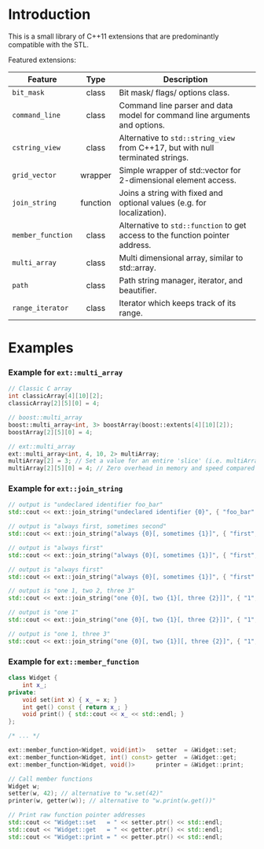 Introduction
============

This is a small library of C++11 extensions that are predominantly compatible with the STL.

Featured extensions:

| Feature | Type | Description |
|---------|:----:|-------------|
| `bit_mask` | class | Bit mask/ flags/ options class. |
| `command_line` | class | Command line parser and data model for command line arguments and options. |
| `cstring_view` | class | Alternative to `std::string_view` from C++17, but with null terminated strings. |
| `grid_vector` | wrapper | Simple wrapper of std::vector for 2-dimensional element access. |
| `join_string` | function | Joins a string with fixed and optional values (e.g. for localization). |
| `member_function` | class | Alternative to `std::function` to get access to the function pointer address. |
| `multi_array` | class | Multi dimensional array, similar to std::array. |
| `path` | class | Path string manager, iterator, and beautifier. |
| `range_iterator` | class | Iterator which keeps track of its range. |

Examples
========
### Example for `ext::multi_array`
```cpp
// Classic C array
int classicArray[4][10][2];
classicArray[2][5][0] = 4;

// boost::multi_array
boost::multi_array<int, 3> boostArray(boost::extents[4][10][2]);
boostArray[2][5][0] = 4;

// ext::multi_array
ext::multi_array<int, 4, 10, 2> multiArray;
multiArray[2] = 3; // Set a value for an entire 'slice' (i.e. multiArray[2][x][y] = 3 for all 0 <= x < 10 and 0 <= y < 2)
multiArray[2][5][0] = 4; // Zero overhead in memory and speed compared to 'classicArray' when compiled in release mode (i.e. optimizations enabled)
```

### Example for `ext::join_string`
```cpp
// output is "undeclared identifier foo_bar"
std::cout << ext::join_string("undeclared identifier {0}", { "foo_bar" }) << std::endl;

// output is "always first, sometimes second"
std::cout << ext::join_string("always {0}[, sometimes {1}]", { "first", "second" }) << std::endl;

// output is "always first"
std::cout << ext::join_string("always {0}[, sometimes {1}]", { "first", "" }) << std::endl;

// output is "always first"
std::cout << ext::join_string("always {0}[, sometimes {1}]", { "first" }) << std::endl;

// output is "one 1, two 2, three 3"
std::cout << ext::join_string("one {0}[, two {1}[, three {2}]]", { "1", "2", "3" }) << std::endl;

// output is "one 1"
std::cout << ext::join_string("one {0}[, two {1}[, three {2}]]", { "1", "", "3" }) << std::endl;

// output is "one 1, three 3"
std::cout << ext::join_string("one {0}[, two {1}][, three {2}]", { "1", "", "3" }) << std::endl;
```

### Example for `ext::member_function`
```cpp
class Widget {
    int x_;
private:
    void set(int x) { x_ = x; }
    int get() const { return x_; }
    void print() { std::cout << x_ << std::endl; }
};

/* ... */

ext::member_function<Widget, void(int)>   setter  = &Widget::set;
ext::member_function<Widget, int() const> getter  = &Widget::get;
ext::member_function<Widget, void()>      printer = &Widget::print;

// Call member functions
Widget w;
setter(w, 42); // alternative to "w.set(42)"
printer(w, getter(w)); // alternative to "w.print(w.get())"

// Print raw function pointer addresses
std::cout << "Widget::set   = " << setter.ptr() << std::endl;
std::cout << "Widget::get   = " << getter.ptr() << std::endl;
std::cout << "Widget::print = " << petter.ptr() << std::endl;
```
